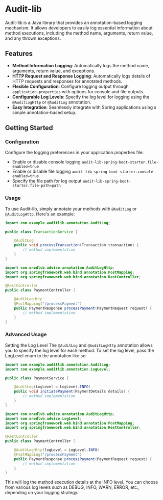 # Audit-lib

Audit-lib is a Java library that provides an annotation-based logging mechanism. It allows developers to easily log essential information about method executions, including the method name, arguments, return value, and any thrown exceptions.

## Features

- **Method Information Logging**: Automatically logs the method name, arguments, return value, and exceptions.
- **HTTP Request and Response Logging**: Automatically logs details of HTTP requests and responses for annotated methods. 
- **Flexible Configuration**: Configure logging output through `application.properties` with options for console and file outputs.
- **Configurable Log Levels**: Specify the log level for logging using the `@AuditLogHttp` or `@AuditLog` annotation.
- **Easy Integration**: Seamlessly integrate with Spring applications using a simple annotation-based setup.

## Getting Started

### Configuration
Configure the logging preferences in your application.properties file:

+ Enable or disable console logging
`audit-lib-spring-boot-starter.file-enabled=true`
+ Enable or disable file logging
`audit-lib-spring-boot-starter.console-enabled=true`
+ Specify the file path for log output
`audit-lib-spring-boot-starter.file-path=path`

### Usage
To use Audit-lib, simply annotate your methods with `@AuditLog` or `@AuditLogHttp`. Here's an example:
```java
import com.example.auditlib.annotation.AuditLog;

public class TransactionService {

    @AuditLog
    public void processTransaction(Transaction transaction) {
        // method implementation
    }
}
```
```java
import com.onedlvb.advice.annotation.AuditLogHttp;
import org.springframework.web.bind.annotation.PostMapping;
import org.springframework.web.bind.annotation.RestController;

@RestController
public class PaymentController {

    @AuditLogHttp
    @PostMapping("/processPayment")
    public PaymentResponse processPayment(PaymentRequest request) {
        // method implementation
    }
}

```
### Advanced Usage
Setting the Log Level
The `@AuditLog` and `@AuditLogHttp` annotation allows you to specify the log level for each method. To set the log level, pass the LogLevel enum to the annotation like so:
```java
import com.example.auditlib.annotation.AuditLog;
import com.example.auditlib.annotation.LogLevel;

public class PaymentService {

    @AuditLog(LogLevel = LogLevel.INFO)
    public void initiatePayment(PaymentDetails details) {
        // method implementation
    }
}
```
```java
import com.onedlvb.advice.annotation.AuditLogHttp;
import com.onedlvb.advice.LogLevel;
import org.springframework.web.bind.annotation.PostMapping;
import org.springframework.web.bind.annotation.RestController;

@RestController
public class PaymentController {

    @AuditLogHttp(logLevel = LogLevel.INFO)
    @PostMapping("/processPayment")
    public PaymentResponse processPayment(PaymentRequest request) {
        // method implementation
    }
}

```
This will log the method execution details at the INFO level. You can choose from various log levels such as DEBUG, INFO, WARN, ERROR, etc., depending on your logging strategy.

